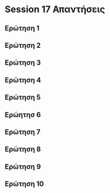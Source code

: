 ﻿# Session 17 Απαντήσεις

## Ερώτηση 1

## Ερώτηση 2

## Ερώτηση 3

## Ερώτηση 4

## Ερώτηση 5

## Ερώητησ 6

## Ερώτηση 7

## Ερώτηση 8

## Ερώτηση 9

## Ερώτηση 10
